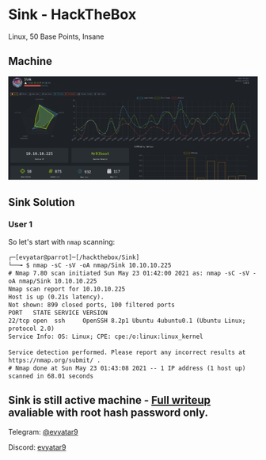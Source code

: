 # Sink - HackTheBox
Linux, 50 Base Points, Insane

## Machine

![‏‏Sink.JPG](images/Sink.JPG)
 
## Sink Solution

### User 1

So let's start with ```nmap``` scanning:

```console
┌─[evyatar@parrot]─[/hackthebox/Sink]
└──╼ $ nmap -sC -sV -oA nmap/Sink 10.10.10.225
# Nmap 7.80 scan initiated Sun May 23 01:42:00 2021 as: nmap -sC -sV -oA nmap/Sink 10.10.10.225
Nmap scan report for 10.10.10.225
Host is up (0.21s latency).
Not shown: 899 closed ports, 100 filtered ports
PORT   STATE SERVICE VERSION
22/tcp open  ssh     OpenSSH 8.2p1 Ubuntu 4ubuntu0.1 (Ubuntu Linux; protocol 2.0)
Service Info: OS: Linux; CPE: cpe:/o:linux:linux_kernel

Service detection performed. Please report any incorrect results at https://nmap.org/submit/ .
# Nmap done at Sun May 23 01:43:08 2021 -- 1 IP address (1 host up) scanned in 68.01 seconds

```

## Sink is still active machine - [Full writeup](Sink-Writeup.pdf) avaliable with root hash password only.

Telegram: [@evyatar9](https://t.me/evyatar9)

Discord: [evyatar9](https://discordapp.com/users/812805349815091251)